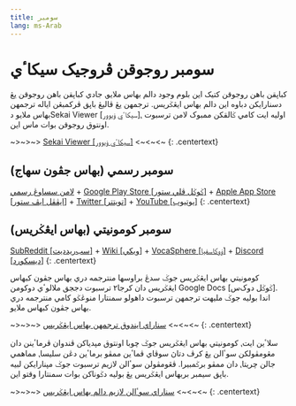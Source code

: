 ```yaml
---
title: سومبر
lang: ms-Arab
---
```


# سومبر روجوقن ڤروجيک سيکاٴي

کباڽقن باهن روجوقن کتيک اين بلوم وجود دالم بهاس ملايو⹁ جادي کباڽقن باهن روجوقن
يڠ دسنارايکن دباوه اين دالم بهاس ايڠݢريس. ترجمهن يڠ ڤاليڠ باڽق ڤرکمبڠن اياله
ترجمهن بهاس ملايو دSekai Viewer [سيکاٴي ۏيوور]⹁ اوليه ايت کامي ݢالقکن ممبوک
لامن ترسبوت اونتوق روجوقن بوات ماس اين.

~>~>~> [Sekai Viewer [سيکاٴي ۏيوور]](https://sekai.best) <~<~<~
{: .centertext}


## سومبر رسمي (بهاس جڤون سهاج)

[لامن سساوڠ رسمي](https://pjsekai.sega.jp/) + [Google Play Store [ݢوݢل ڤلي ستور]](https://play.google.com/store/apps/details?id=com.sega.pjsekai) + [Apple App Store [ايڤڤل ايڤ ستور]](https://apps.apple.com/jp/app/id1489932710) + [Twitter [تويتتر]](https://twitter.com/pj_sekai) + [YouTube [يوتيوب]](https://www.youtube.com/channel/UCdMGYXL38w6htx6Yf9YJa-w)
{: .centertext}


## سومبر کومونيتي (بهاس ايڠݢريس)

[SubReddit [سب‌ريدديت]](https://www.reddit.com/r/ProjectSekai/) + [Wiki [ويکي]](https://projectsekai.miraheze.org/wiki/Main_Page) + [VocaSphere [ۏوکاسفيا]](https://vocasphere.net/category/videogames/mobile-games/project-sekai/) + [Discord [ديسکورد]](http://bit.ly/ProjectSekai)
{: .centertext}

کومونيتي بهاس ايڠݢريس جوݢ سدڠ براوسها منترجمه دري بهاس جڤون کبهاس ايڠݢريس دان
کرجا٢ ترسبوت دججق ملالوٴي دوکومن Google Docs [ݢوݢل دوک‌س]. اندا بوليه جوݢ مليهت
ترجمهن ترسبوت داهولو سمنتارا منوڠݢو کامي منترجمه دري بهاس جڤون کبهاس ملايو.

~>~>~> [سناراي ايندوق ترجمهن بهاس ايڠݢريس](https://docs.google.com/spreadsheets/d/18RA7uuZxE1zgxMZYii2Trci7IJxe7I-3SpJOkLrjb08/edit?usp=sharing) <~<~<~
{: .centertext}

سلاٴين ايت⹁ کومونيتي بهاس ايڠݢريس جوݢ چوبا اونتوق مڽدياکن ڤندوان ڤرماٴينن دان
مڠومڤولکن سوٴالن يڠ کرڤ دتاڽ سوڤاي ڤماٴين ممڤو برماٴين دڠن سليسا⹁ مماهمي جالن
چريتا⹁ دان ممڤو برݢمبيرا. ڤڠومڤولن سوٴالن لازيم ترسبوت جوݢ مڽنارايکن لبيه باڽق
سيمبر بربهاس ايڠݢريس يڠ بوليه دݢوناکن بوات سمنتارا وقتو اين.

~>~>~> [سناراي سوٴالن لازيم دالم بهاس ايڠݢريس](https://docs.google.com/document/d/1QrHdkX8iP7wbNrlsRIMDVrU-cyP-OcZwC9za4MMGJGw/edit) <~<~<~
{: .centertext}
